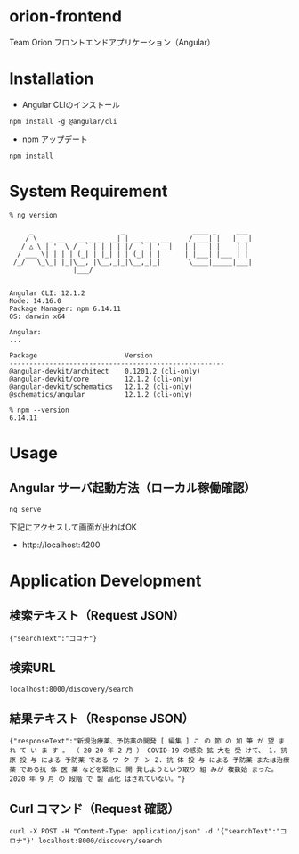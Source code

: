 # orion-frontend
Team Orion フロントエンドアプリケーション（Angular）


# Installation
- Angular CLIのインストール
```
npm install -g @angular/cli
```
- npm アップデート
```
npm install
```

# System Requirement
```
% ng version

     _                      _                 ____ _     ___
    / \   _ __   __ _ _   _| | __ _ _ __     / ___| |   |_ _|
   / △ \ | '_ \ / _` | | | | |/ _` | '__|   | |   | |    | |
  / ___ \| | | | (_| | |_| | | (_| | |      | |___| |___ | |
 /_/   \_\_| |_|\__, |\__,_|_|\__,_|_|       \____|_____|___|
                |___/
    

Angular CLI: 12.1.2
Node: 14.16.0
Package Manager: npm 6.14.11
OS: darwin x64

Angular: 
... 

Package                      Version
------------------------------------------------------
@angular-devkit/architect    0.1201.2 (cli-only)
@angular-devkit/core         12.1.2 (cli-only)
@angular-devkit/schematics   12.1.2 (cli-only)
@schematics/angular          12.1.2 (cli-only)
    
% npm --version
6.14.11
```


# Usage
## Angular サーバ起動方法（ローカル稼働確認）

```
ng serve
```

下記にアクセスして画面が出ればOK
- http://localhost:4200


# Application Development
## 検索テキスト（Request JSON）
```
{"searchText":"コロナ"}
```
## 検索URL
```
localhost:8000/discovery/search
```
## 結果テキスト（Response JSON）
```
{"responseText":"新規治療薬、予防薬の開発 [ 編集 ] こ の 節 の 加 筆 が 望 ま れ て い ま す 。 （ 20 20 年 2 月 ） COVID-19 の感染 拡 大を 受 けて、 1. 抗原 投 与 による 予防薬 である ワ ク チ ン 2. 抗 体 投 与 による 予防薬 または治療 薬 である抗 体 医 薬 などを緊急に 開 発しようという取り 組 みが 複数始 まった。 2020 年 9 月 の 段階 で 製 品化 はされていない。"}
```
## Curl コマンド（Request 確認）
```
curl -X POST -H "Content-Type: application/json" -d '{"searchText":"コロナ"}' localhost:8000/discovery/search
```